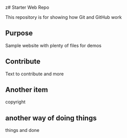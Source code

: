 z# Starter Web Repo

This repository is for showing how Git and GitHub work

## Purpose

Sample website with plenty of files for demos

## Contribute

Text to contribute and more 

## Another item

copyright

## another way of doing things

things and done
